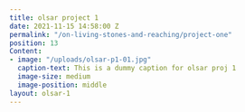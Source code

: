 ```yaml
---
title: olsar project 1
date: 2021-11-15 14:58:00 Z
permalink: "/on-living-stones-and-reaching/project-one"
position: 13
Content:
- image: "/uploads/olsar-p1-01.jpg"
  caption-text: This is a dummy caption for olsar proj 1
  image-size: medium
  image-position: middle
layout: olsar-1
---
```


